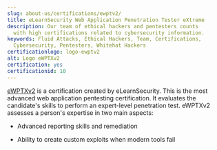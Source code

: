 ```yaml
---
slug: about-us/certifications/ewptv2/
title: eLearnSecurity Web Application Penetration Tester eXtreme
description: Our team of ethical hackers and pentesters counts
  with high certifications related to cybersecurity information.
keywords: Fluid Attacks, Ethical Hackers, Team, Certifications,
  Cybersecurity, Pentesters, Whitehat Hackers
certificationlogo: logo-ewptv2
alt: Logo eWPTXv2
certification: yes
certificationid: 10
---
```


[eWPTXv2](https://elearnsecurity.com/product/ewptxv2-certification/)
is a certification created by eLearnSecurity.
This is the most advanced web application pentesting certification.
It evaluates the candidate's skills
to perform an expert-level penetration test.
eWPTXv2 assesses a person's expertise in two main aspects:

- Advanced reporting skills and remediation

- Ability to create custom exploits when modern tools fail
